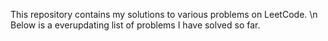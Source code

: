 This repository contains my solutions to various problems on LeetCode. \n
Below is a everupdating list of problems I have solved so far.
